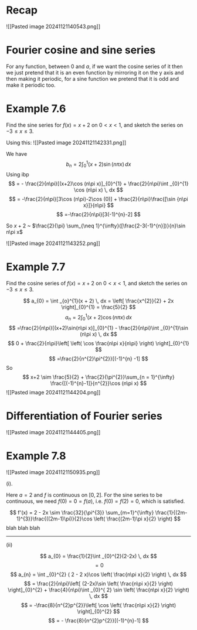 # Recap
![[Pasted image 20241121140543.png]]

# Fourier cosine and sine series

For any function, between $0$ and $a$, if we want the cosine series of it then we just pretend that it is an even function by mirroring it on the y axis and then making it periodic, for a sine function we pretend that it is odd and make it periodic too.

# Example 7.6

Find the sine series for $f(x) = x + 2$ on $0<x<1$, and sketch the series on $-3\leq x\leq 3$.

Using this:
![[Pasted image 20241121142331.png]]

We have $$
b_{n} = 2 \int _{0}^{1}(x+2)\sin (n\pi x ) \, dx 
$$
Using ibp $$
= - \frac{2}{n\pi}[(x+2)\cos (n\pi x)]_{0}^{1} + \frac{2}{n\pi}\int _{0}^{1} \cos (n\pi x) \, dx 
$$
$$
= -\frac{2}{n\pi}[3\cos (n\pi)-2\cos (0)] + \frac{2}{n\pi}\frac{[\sin {n\pi x}]}{n\pi} 
$$
$$
=-\frac{2}{n\pi}[3(-1)^{n}-2]
$$

So $x+2$ ~ $\frac{2}{\pi} \sum_{\neq 1}^{\infty}([\frac{2-3(-1)^{n}])}{n}\sin n\pi x$

![[Pasted image 20241121143252.png]]

# Example 7.7

Find the cosine series of $f(x) = x + 2$ on $0<x<1$, and sketch the series on $-3\leq x\leq 3$.

$$
a_{0} = \int _{o}^{1}(x + 2) \, dx = \left[ \frac{x^{2}}{2} + 2x \right]_{0}^{1} = \frac{5}{2}
$$
$$
a_{n} = 2 \int _{0}^{1} (x+2)\cos (n\pi x)\, dx 
$$
$$
=\frac{2}{n\pi}[(x+2)\sin(n\pi x)]_{0}^{1} - \frac{2}{n\pi}\int _{0}^{1}\sin (n\pi x) \, dx
$$
$$
0 + \frac{2}{n\pi}\left[ \left( \cos \frac{n\pi x}{n\pi} \right) \right]_{0}^{1}
$$
$$
=\frac{2}{n^{2}\pi^{2}}[(-1)^{n} -1]
$$
So $$
x+2 \sim \frac{5}{2} + \frac{2}{\pi^{2}}\sum_{n = 1}^{\infty} \frac{[(-1)^{n}-1]}{n^{2}}\cos (n\pi x)
$$
![[Pasted image 20241121144204.png]]

# Differentiation of Fourier series

![[Pasted image 20241121144405.png]]

# Example 7.8

![[Pasted image 20241121150935.png]]

(i). 

Here $a=2$ and $f$ is continuous on $[0,2]$.
For the sine series to be continuous, we need $f(0) = 0 = f(a)$, i.e. $f(0) = f(2) = 0$, which is satisfied. 

$$
f'(x) = 2 - 2x \sim \frac{32}{\pi^{3}} \sum_{m=1}^{\infty} \frac{1}{(2m-1)^{3}}\frac{((2m-1)\pi)}{2}\cos \left( \frac{(2m-1)\pi x}{2} \right)
$$
blah blah blah

---

(ii)

$$
a_{0} = \frac{1}{2}\int _{0}^{2}(2-2x) \, dx 
$$
$$
= 0
$$
$$
a_{n} = \int _{0}^{2} ( 2 - 2 x)\cos \left( \frac{n\pi x}{2} \right) \, dx
$$
$$
= \frac{2}{n\pi}\left[ (2-2x)\sin \left( \frac{n\pi x}{2} \right) \right]_{0}^{2} + \frac{4}{n\pi}\int _{0}^{ 2} \sin \left(  \frac{n\pi x}{2} \right) \, dx
$$
$$
= -\frac{8}{n^{2}p^{2}}\left[ \cos \left( \frac{n\pi x}{2} \right) \right]_{0}^{2}
$$
$$
= - \frac{8}{n^{2}p^{2}}[(-1)^{n}-1]
$$
